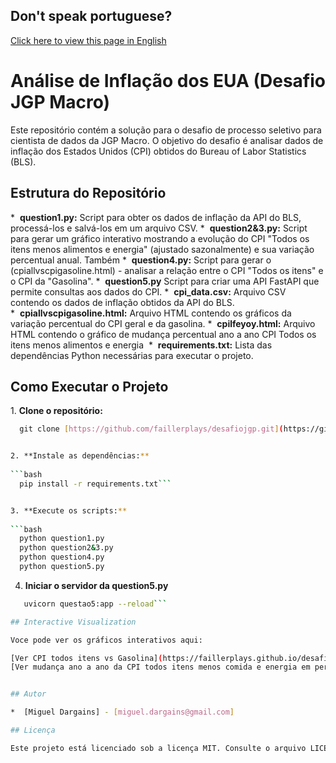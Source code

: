 ## Don't speak portuguese?
[Click here to view this page in English](https://github.com/faillerplays/desafiojgp/blob/main/README-en.md)
# Análise de Inflação dos EUA (Desafio JGP Macro)

Este repositório contém a solução para o desafio de processo seletivo para cientista de dados da JGP Macro. O objetivo do desafio é analisar dados de inflação dos Estados Unidos (CPI) obtidos do Bureau of Labor Statistics (BLS).

## Estrutura do Repositório

*  **question1.py:** Script para obter os dados de inflação da API do BLS, processá-los e salvá-los em um arquivo CSV.
*  **question2&3.py:** Script para gerar um gráfico interativo mostrando a evolução do CPI "Todos os itens menos alimentos e energia" (ajustado sazonalmente) e sua variação percentual anual. Também
*  **question4.py:** Script para gerar o (cpiallvscpigasoline.html) - analisar a relação entre o CPI "Todos os itens" e o CPI da "Gasolina".
*  **question5.py** Script para criar uma API FastAPI que permite consultas aos dados do CPI.
*  **cpi_data.csv:** Arquivo CSV contendo os dados de inflação obtidos da API do BLS.
*  **cpiallvscpigasoline.html:** Arquivo HTML contendo os gráficos da variação percentual do CPI geral e da gasolina.
*  **cpilfeyoy.html:** Arquivo HTML contendo o gráfico de mudança percentual ano a ano CPI Todos os itens menos alimentos e energia 
*  **requirements.txt:** Lista das dependências Python necessárias para executar o projeto.

## Como Executar o Projeto

1. **Clone o repositório:**
  
```bash
  git clone [https://github.com/faillerplays/desafiojgp.git](https://github.com/faillerplays/desafiojgp.git)```


2. **Instale as dependências:**
  
```bash
  pip install -r requirements.txt```


3. **Execute os scripts:**
  
```bash
  python question1.py
  python question2&3.py
  python question4.py
  python question5.py
```
4. **Iniciar o servidor da question5.py**
  
```bash
   uvicorn questao5:app --reload```

## Interactive Visualization

Voce pode ver os gráficos interativos aqui:

[Ver CPI todos itens vs Gasolina](https://faillerplays.github.io/desafiojgp/cpiallvscpigasoline.html)
[Ver mudança ano a ano da CPI todos itens menos comida e energia em percentual](https://faillerplays.github.io/desafiojgp/cpilfeyoy.html)


## Autor

*  [Miguel Dargains] - [miguel.dargains@gmail.com]

## Licença

Este projeto está licenciado sob a licença MIT. Consulte o arquivo LICENSE para obter mais detalhes.
